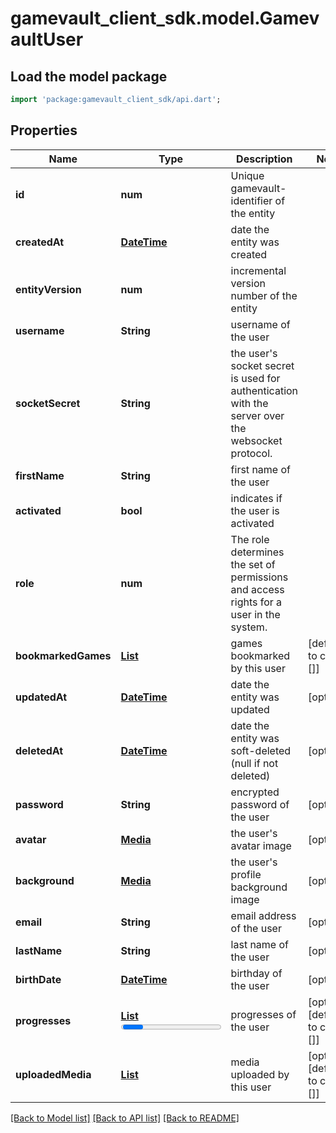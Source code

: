 # gamevault_client_sdk.model.GamevaultUser

## Load the model package
```dart
import 'package:gamevault_client_sdk/api.dart';
```

## Properties
Name | Type | Description | Notes
------------ | ------------- | ------------- | -------------
**id** | **num** | Unique gamevault-identifier of the entity | 
**createdAt** | [**DateTime**](DateTime.md) | date the entity was created | 
**entityVersion** | **num** | incremental version number of the entity | 
**username** | **String** | username of the user | 
**socketSecret** | **String** | the user's socket secret is used for authentication with the server over the websocket protocol. | 
**firstName** | **String** | first name of the user | 
**activated** | **bool** | indicates if the user is activated | 
**role** | **num** | The role determines the set of permissions and access rights for a user in the system. | 
**bookmarkedGames** | [**List<GamevaultGame>**](GamevaultGame.md) | games bookmarked by this user | [default to const []]
**updatedAt** | [**DateTime**](DateTime.md) | date the entity was updated | [optional] 
**deletedAt** | [**DateTime**](DateTime.md) | date the entity was soft-deleted (null if not deleted) | [optional] 
**password** | **String** | encrypted password of the user | [optional] 
**avatar** | [**Media**](Media.md) | the user's avatar image | [optional] 
**background** | [**Media**](Media.md) | the user's profile background image | [optional] 
**email** | **String** | email address of the user | [optional] 
**lastName** | **String** | last name of the user | [optional] 
**birthDate** | [**DateTime**](DateTime.md) | birthday of the user | [optional] 
**progresses** | [**List<Progress>**](Progress.md) | progresses of the user | [optional] [default to const []]
**uploadedMedia** | [**List<Media>**](Media.md) | media uploaded by this user | [optional] [default to const []]

[[Back to Model list]](../README.md#documentation-for-models) [[Back to API list]](../README.md#documentation-for-api-endpoints) [[Back to README]](../README.md)


